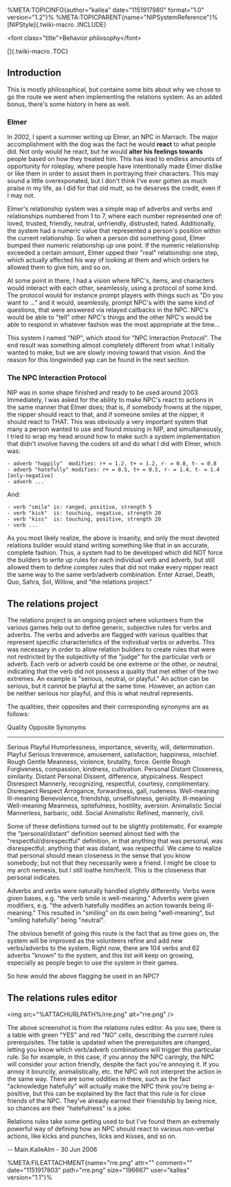 %META:TOPICINFO{author=\"kallea\" date=\"1151917980\" format=\"1.0\"
version=\"1.2\"}% %META:TOPICPARENT{name=\"NIPSystemReference\"}%
[NIPStyle]{.twiki-macro .INCLUDE}

\<font class=\"title\"\>Behavior philosophy\</font\>

[]{.twiki-macro .TOC}

## Introduction

This is mostly philosophical, but contains some bits about why we chose
to go the route we went when implementing the relations system. As an
added bonus, there\'s some history in here as well.

### Elmer

In 2002, I spent a summer writing up Elmer, an NPC in Marrach. The major
accomplishment with the dog was the fact he would **react** to what
people did. Not only would he react, but he would **alter his feelings
towards** people based on how they treated him. This has lead to endless
amounts of opportunity for roleplay, where people have intentionally
made Elmer dislike or like them in order to assist them in portraying
their characters. This may sound a little overexponated, but I don\'t
think I\'ve ever gotten as much praise in my life, as I did for that old
mutt, so he deserves the credit, even if I may not.

Elmer\'s relationship system was a simple map of adverbs and verbs and
relationships numbered from 1 to 7, where each number represented one
of: loved, trusted, friendly, neutral, unfriendly, distrusted, hated.
Additionally, the system had a numeric value that represented a
person\'s position within the current relationship. So when a person did
something good, Elmer bumped their numeric relationship up one point. If
the numeric relationship exceeded a certain amount, Elmer upped their
\"real\" relationship one step, which actually affected his way of
looking at them and which orders he allowed them to give him, and so on.

At some point in there, I had a vision where NPC\'s, items, and
characters would interact with each other, seamlessly, using a protocol
of some kind. The protocol would for instance prompt players with things
such as \"Do you want to \...\" and it would, seamlessly, prompt NPC\'s
with the same kind of questions, that were answered via relayed
callbacks in the NPC. NPC\'s would be able to \"tell\" other NPC\'s
things and the other NPC\'s would be able to respond in whatever fashion
was the most appropriate at the time\...

This system I named \"NIP\", which stood for \"NPC Interaction
Protocol\". The end result was something almost completely different
from what I initially wanted to make, but we are slowly moving toward
that vision. And the reason for this longwinded yap can be found in the
next section.

### The NPC Interaction Protocol

NIP was in some shape finished and ready to be used around 2003.
Immediately, I was asked for the ability to make NPC\'s react to actions
in the same manner that Elmer does; that is, if somebody frowns at the
nipper, the nipper should react to that, and if someone smiles at the
nipper, it should react to THAT. This was obviously a very important
system that many a person wanted to use and found missing in NIP, and
simultaneously, I tried to wrap my head around how to make such a system
implementation that didn\'t involve having the coders sit and do what I
did with Elmer, which was:

    - adverb "happily"  modifies: r+ = 1.2, t+ = 1.2, r- = 0.8, t- = 0.8
    - adverb "hatefully" modifies: r+ = 0.5, t+ = 0.5, r- = 1.4, t- = 1.4 [only-negative]
    - adverb ...

And:

    - verb "smile" is: ranged, positive, strength 5
    - verb "kick"  is: touching, negative, strength 20
    - verb "kiss"  is: touching, positive, strength 20
    - verb ...

As you most likely realize, the above is insanity, and only the most
devoted relations builder would stand writing something like that in an
accurate, complete fashion. Thus, a system had to be developed which did
NOT force the builders to write up rules for each individual verb and
adverb, but still allowed them to define complex rules that did not make
every nipper react the same way to the same verb/adverb combination.
Enter Azrael, Death, Quo, Sahra, Sol, Willow, and \"the relations
project.\"

## The relations project

The relations project is an ongoing project where volunteers from the
various games help out to define generic, subjective rules for verbs and
adverbs. The verbs and adverbs are flagged with various qualities that
represent specific characteristics of the individual verbs or adverbs.
This was necessary in order to allow relation builders to create rules
that were not restricted by the subjectivity of the \"judge\" for the
particular verb or adverb. Each verb or adverb could be one extreme or
the other, or neutral, indicating that the verb did not possess a
quality that met either of the two extremes. An example is \"serious,
neutral, or playful.\" An action can be serious, but it cannot be
playful at the same time. However, an action can be neither serious nor
playful, and this is what neutral represents.

The qualities, their opposites and their corresponding synonyms are as
follows:

  Quality        Opposite       Synonyms
  -------------- -------------- -------------------------------------------------------------
  Serious        Playful        Humorlessness, importance, severity, will, determination.
  Playful        Serious        Irreverence, amusement, satisfaction, happiness, mischief.
  Rough          Gentle         Meanness, violence, brutality, force.
  Gentle         Rough          Forgiveness, compassion, kindness, cultivation.
  Personal       Distant        Closeness, similarity.
  Distant        Personal       Dissent, difference, atypicalness.
  Respect        Disrespect     Mannerly, recognizing, respectful, courtesy, complimentary.
  Disrespect     Respect        Arrogance, forwardness, gall, rudeness.
  Well-meaning   Ill-meaning    Benevolence, friendship, unselfishness, geniality.
  Ill-meaning    Well-meaning   Meanness, spitefulness, hostility, aversion.
  Animalistic    Social         Mannerless, barbaric, odd.
  Social         Animalistic    Refined, mannerly, civil.

Some of these definitions turned out to be slightly problematic. For
example the \"personal/distant\" definition seemed almost tied with the
\"respectful/disrespectful\" definition, in that anything that was
personal, was disrespectful; anything that was distant, was respectful.
We came to realize that personal should mean closeness in the sense that
you know somebody; but not that they necessarily were a friend. I might
be close to my arch nemesis, but I still loathe him/her/it. This is the
closeness that personal indicates.

Adverbs and verbs were naturally handled slightly differently. Verbs
were given bases, e.g. \"the verb smile is well-meaning.\" Adverbs were
given modifiers, e.g. \"the adverb hatefully modifies an action towards
being ill-meaning.\" This resulted in \"smiling\" on its own being
\"well-meaning\", but \"smiling hatefully\" being \"neutral\".

The obvious benefit of going this route is the fact that as time goes
on, the system will be improved as the volunteers refine and add new
verbs/adverbs to the system. Right now, there are 104 verbs and 62
adverbs \"known\" to the system, and this list will keep on growing,
especially as people begin to use the system in their games.

So how would the above flagging be used in an NPC?

## The relations rules editor

\<img src=\"%ATTACHURLPATH%/rre.png\" alt=\"rre.png\" /\>

The above screenshot is from the relations rules editor. As you see,
there is a table with green \"YES\" and red \"NO\" cells, describing the
current rules prerequisites. The table is updated when the prerequisites
are changed, letting you know which verb/adverb combinations will
trigger this particular rule. So for example, in this case, if you annoy
the NPC caringly, the NPC will consider your action friendly, despite
the fact you\'re annoying it. If you annoy it bouncily, animalistically,
etc. the NPC will not interpret the action in the same way. There are
some oddities in there, such as the fact \"acknowledge hatefully\" will
actually make the NPC think you\'re being a-positive, but this can be
explained by the fact that this rule is for close friends of the NPC.
They\'ve already earned their friendship by being nice, so chances are
their \"hatefulness\" is a joke.

Relations rules take some getting used to but I\'ve found them an
extremely powerful way of defining how an NPC should react to various
non-verbal actions, like kicks and punches, licks and kisses, and so on.

\-- Main.KalleAlm - 30 Jun 2006

%META:FILEATTACHMENT{name=\"rre.png\" attr=\"\" comment=\"\"
date=\"1151917803\" path=\"rre.png\" size=\"196667\" user=\"kallea\"
version=\"1.1\"}%
